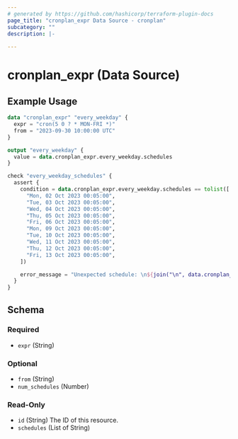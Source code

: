 ```yaml
---
# generated by https://github.com/hashicorp/terraform-plugin-docs
page_title: "cronplan_expr Data Source - cronplan"
subcategory: ""
description: |-
  
---
```


# cronplan_expr (Data Source)



## Example Usage

```terraform
data "cronplan_expr" "every_weekday" {
  expr = "cron(5 0 ? * MON-FRI *)"
  from = "2023-09-30 10:00:00 UTC"
}

output "every_weekday" {
  value = data.cronplan_expr.every_weekday.schedules
}

check "every_weekday_schedules" {
  assert {
    condition = data.cronplan_expr.every_weekday.schedules == tolist([
      "Mon, 02 Oct 2023 00:05:00",
      "Tue, 03 Oct 2023 00:05:00",
      "Wed, 04 Oct 2023 00:05:00",
      "Thu, 05 Oct 2023 00:05:00",
      "Fri, 06 Oct 2023 00:05:00",
      "Mon, 09 Oct 2023 00:05:00",
      "Tue, 10 Oct 2023 00:05:00",
      "Wed, 11 Oct 2023 00:05:00",
      "Thu, 12 Oct 2023 00:05:00",
      "Fri, 13 Oct 2023 00:05:00",
    ])

    error_message = "Unexpected schedule: \n${join("\n", data.cronplan_expr.every_weekday.schedules)}"
  }
}
```

<!-- schema generated by tfplugindocs -->
## Schema

### Required

- `expr` (String)

### Optional

- `from` (String)
- `num_schedules` (Number)

### Read-Only

- `id` (String) The ID of this resource.
- `schedules` (List of String)
